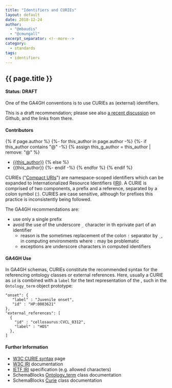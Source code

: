 ```yaml
---
title: "Identifiers and CURIEs"
layout: default
date: 2018-12-24
author:
  - "@mbaudis"
  - "@cmungall"
excerpt_separator: <!--more-->
category:
  - standards
tags:
  - identifiers
---
```


## {{ page.title }}

#### Status: __DRAFT__

One of the GA4GH conventions is to use CURIEs as (external) identifiers.

<!--more-->

This is a draft recommendation; please see also [a recent discussion](https://github.com/ga4gh-metadata/SchemaBlocks/issues/10) on Github, and the links from there.

#### Contributors

{% if page.author %}
  {%- for this_author in page.author -%}
    {%- if this_author contains "@" -%}
      {% assign this_g_author = this_author | remove: "@" %}
* [{{this_author}}](https://github.com/{{this_g_author}}/)
    {% else %}
* {{this_author}}
    {%- endif -%}
  {% endfor %}
{% endif %}

CURIEs ("[Compact URIs](https://www.w3.org/TR/curie/)") are namespace-scoped identifiers which can be expanded to Internationalized Resource Identifiers ([IRI](https://www.w3.org/International/articles/idn-and-iri/)). A CURIE is comprised of two components, a prefix and a reference, separated by a colon symbol (:). CURIES are case sensitive, although for prefixes this practice is inconsistently being followed.

The GA4GH recommendations are:

* use only a single prefix
* avoid the use of the underscore `_` character in th eprivate part of an identifier
    - reason is the sometimes replacement of the colon `:` separator by `_`, in computing environments where `:` may be problematic
    - exceptions are underscore characters in computed identifiers

#### GA4GH Use

In GA4GH schemas, CURIEs constitute the recommended syntax for the referencing ontology classes or external references. Here, usually a CURIE as `id` is combined with a `label` for the text representation of the , such in the `Ontology_term` object prototype:


```
"onset": {
   "label" : "Juvenile onset",
   "id" : "HP:0003621"
},
"external_references": [
  {
    "id" : "cellosaurus:CVCL_0312",
    "label" : "HOS"
  },
]
```

#### Further Information

* [W3C CURIE syntax](https://www.w3.org/TR/curie/) page
* [W3C IRI](https://www.w3.org/International/articles/idn-and-iri/) documentation
* [IETF IRI](https://www.ietf.org/rfc/rfc3987.txt) specification (e.g. allowed characters)
* SchemaBlocks [Ontology_term](http://schemablocks.org/schemas/ga4gh/OntologyClass.html) class documentation
* SchemaBlocks [Curie](http://schemablocks.org/schemas/ga4gh/Curie.html) class documentation
